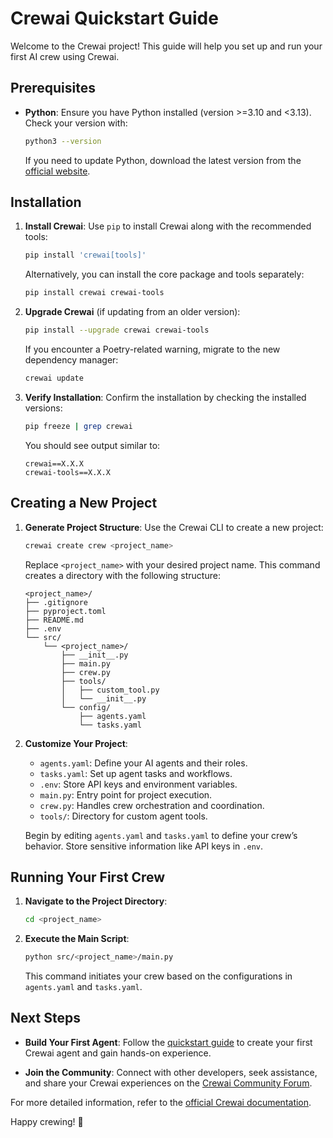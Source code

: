 
# Crewai Quickstart Guide

Welcome to the Crewai project! This guide will help you set up and run your first AI crew using Crewai.

## Prerequisites

- **Python**: Ensure you have Python installed (version >=3.10 and <3.13). Check your version with:

  ```bash
  python3 --version
  ```

  If you need to update Python, download the latest version from the [official website](https://www.python.org/downloads/).

## Installation

1. **Install Crewai**: Use `pip` to install Crewai along with the recommended tools:

   ```bash
   pip install 'crewai[tools]'
   ```

   Alternatively, you can install the core package and tools separately:

   ```bash
   pip install crewai crewai-tools
   ```

2. **Upgrade Crewai** (if updating from an older version):

   ```bash
   pip install --upgrade crewai crewai-tools
   ```

   If you encounter a Poetry-related warning, migrate to the new dependency manager:

   ```bash
   crewai update
   ```

3. **Verify Installation**: Confirm the installation by checking the installed versions:

   ```bash
   pip freeze | grep crewai
   ```

   You should see output similar to:

   ```
   crewai==X.X.X
   crewai-tools==X.X.X
   ```

## Creating a New Project

1. **Generate Project Structure**: Use the Crewai CLI to create a new project:

   ```bash
   crewai create crew <project_name>
   ```

   Replace `<project_name>` with your desired project name. This command creates a directory with the following structure:

   ```
   <project_name>/
   ├── .gitignore
   ├── pyproject.toml
   ├── README.md
   ├── .env
   └── src/
       └── <project_name>/
           ├── __init__.py
           ├── main.py
           ├── crew.py
           ├── tools/
           │   ├── custom_tool.py
           │   └── __init__.py
           └── config/
               ├── agents.yaml
               └── tasks.yaml
   ```

2. **Customize Your Project**:

   - `agents.yaml`: Define your AI agents and their roles.
   - `tasks.yaml`: Set up agent tasks and workflows.
   - `.env`: Store API keys and environment variables.
   - `main.py`: Entry point for project execution.
   - `crew.py`: Handles crew orchestration and coordination.
   - `tools/`: Directory for custom agent tools.

   Begin by editing `agents.yaml` and `tasks.yaml` to define your crew’s behavior. Store sensitive information like API keys in `.env`.

## Running Your First Crew

1. **Navigate to the Project Directory**:

   ```bash
   cd <project_name>
   ```

2. **Execute the Main Script**:

   ```bash
   python src/<project_name>/main.py
   ```

   This command initiates your crew based on the configurations in `agents.yaml` and `tasks.yaml`.

## Next Steps

- **Build Your First Agent**: Follow the [quickstart guide](https://docs.crewai.com/quickstart) to create your first Crewai agent and gain hands-on experience.

- **Join the Community**: Connect with other developers, seek assistance, and share your Crewai experiences on the [Crewai Community Forum](https://community.crewai.com).

For more detailed information, refer to the [official Crewai documentation](https://docs.crewai.com/installation).

Happy crewing! 🚀
